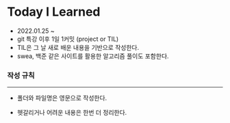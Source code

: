 # Today I Learned



* 2022.01.25 ~ 
* git 특강 이후 1일 1커밋 (project or TIL)
* TIL은 그 날 새로 배운 내용을 기반으로 작성한다.
* swea, 백준 같은 사이트를 활용한 알고리즘 풀이도 포함한다.



### 작성 규칙

---

* 폴더와 파일명은 영문으로 작성한다.

* 헷갈리거나 어려운 내용은 한번 더 정리한다.

  

